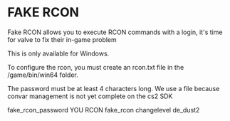 
# FAKE RCON

Fake RCON allows you to execute RCON commands with a login, it's time for valve to fix their in-game problem

This is only available for Windows.

To configure the rcon, you must create an rcon.txt file in the /game/bin/win64 folder.

The password must be at least 4 characters long. We use a file because convar management is not yet complete on the cs2 SDK

fake_rcon_password YOU RCON
fake_rcon changelevel de_dust2
